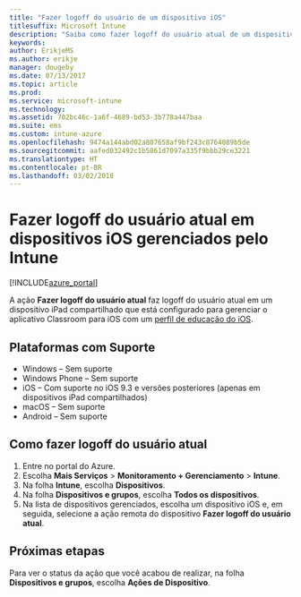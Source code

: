 ```yaml
---
title: "Fazer logoff do usuário de um dispositivo iOS"
titlesuffix: Microsoft Intune
description: "Saiba como fazer logoff do usuário atual de um dispositivo iOS com o Intune."
keywords: 
author: ErikjeMS
ms.author: erikje
manager: dougeby
ms.date: 07/13/2017
ms.topic: article
ms.prod: 
ms.service: microsoft-intune
ms.technology: 
ms.assetid: 702bc46c-1a6f-4689-bd53-3b778a447baa
ms.suite: ems
ms.custom: intune-azure
ms.openlocfilehash: 9474a144abd02a807658af9bf243c8764089b5de
ms.sourcegitcommit: aafed032492c1b5861d7097a335f9bbb29ce3221
ms.translationtype: HT
ms.contentlocale: pt-BR
ms.lasthandoff: 03/02/2018
---
```

# <a name="logout-the-current-user-on-intune-managed-ios-devices"></a>Fazer logoff do usuário atual em dispositivos iOS gerenciados pelo Intune


[!INCLUDE[azure_portal](./includes/azure_portal.md)]


A ação **Fazer logoff do usuário atual** faz logoff do usuário atual em um dispositivo iPad compartilhado que está configurado para gerenciar o aplicativo Classroom para iOS com um [perfil de educação do iOS](education-settings-configure-ios.md). 

## <a name="supported-platforms"></a>Plataformas com Suporte

- Windows – Sem suporte
- Windows Phone – Sem suporte
- iOS – Com suporte no iOS 9.3 e versões posteriores (apenas em dispositivos iPad compartilhados)
- macOS – Sem suporte
- Android – Sem suporte

## <a name="how-to-logout-the-current-user"></a>Como fazer logoff do usuário atual

1.  Entre no portal do Azure.
2.  Escolha **Mais Serviços** > **Monitoramento + Gerenciamento** > **Intune**.
3.  Na folha **Intune**, escolha **Dispositivos**.
4.  Na folha **Dispositivos e grupos**, escolha **Todos os dispositivos**.
5.  Na lista de dispositivos gerenciados, escolha um dispositivo iOS e, em seguida, selecione a ação remota do dispositivo **Fazer logoff do usuário atual**.

## <a name="next-steps"></a>Próximas etapas

Para ver o status da ação que você acabou de realizar, na folha **Dispositivos e grupos**, escolha **Ações de Dispositivo**.
